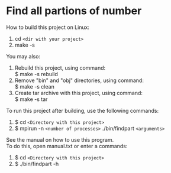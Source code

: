 # Find all partions of number
How to build this project on Linux:  
1. cd `<dir with your project>`  
2. make -s 

You may also:  
1. Rebuild this project, using command:  
   $ make -s rebuild
2. Remove \"bin\" and \"obj\" directories, using command:  
   $ make -s clean
3. Create tar archive with this project,
using command:  
   $ make -s tar  

To run this project after building, use the following commands:
1. $ cd `<Directory with this project>`
2. $ mpirun -n `<number of processes>` ./bin/findpart `<arguments>`

See the manual on how to use this program.  
To do this, open manual.txt or enter a commands:  
1. $ cd `<Directory with this project>`  
2. $ ./bin/findpart -h  
